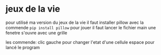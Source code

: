 # jeux de la vie
pour utilisé ma version du jeux de la vie il faut installer pillow avec la commende
```pip install pillow```
pour jouer il faut lancer le fichier main 
une fenetre s'ouvre avec une grille 

les commende:
clic gauche pour changer l'etat d'une cellule 
espace pour lancé le program 
